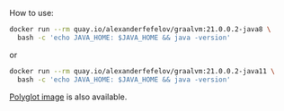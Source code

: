 How to use:

```bash
docker run --rm quay.io/alexanderfefelov/graalvm:21.0.0.2-java8 \
  bash -c 'echo JAVA_HOME: $JAVA_HOME && java -version'
```

or

```bash
docker run --rm quay.io/alexanderfefelov/graalvm:21.0.0.2-java11 \
  bash -c 'echo JAVA_HOME: $JAVA_HOME && java -version'
```

[Polyglot image](https://github.com/alexanderfefelov/docker-graalvm-polyglot) is also available.
